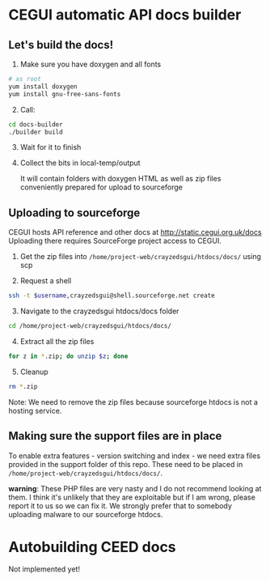# CEGUI automatic API docs builder

## Let's build the docs!

1. Make sure you have doxygen and all fonts
```bash
# as root
yum install doxygen
yum install gnu-free-sans-fonts
```
2. Call:
```bash
cd docs-builder
./builder build
```
3. Wait for it to finish
4. Collect the bits in local-temp/output

   It will contain folders with doxygen HTML as well as zip files conveniently prepared for upload to sourceforge

## Uploading to sourceforge

CEGUI hosts API reference and other docs at http://static.cegui.org.uk/docs Uploading there requires SourceForge project access to CEGUI.

1. Get the zip files into `/home/project-web/crayzedsgui/htdocs/docs/` using scp

2. Request a shell
```bash
ssh -t $username,crayzedsgui@shell.sourceforge.net create
```
3. Navigate to the crayzedsgui htdocs/docs folder
```bash
cd /home/project-web/crayzedsgui/htdocs/docs/
```
4. Extract all the zip files
```bash
for z in *.zip; do unzip $z; done
```
5. Cleanup
```bash
rm *.zip
```
   Note: We need to remove the zip files because sourceforge htdocs is not a hosting service.

## Making sure the support files are in place
To enable extra features - version switching and index - we need extra files provided in the support folder of this repo. These need to be placed in `/home/project-web/crayzedsgui/htdocs/docs/`.

**warning**: These PHP files are very nasty and I do not recommend looking at them. I think it's unlikely that they are exploitable but if I am wrong, please report it to us so we can fix it. We strongly prefer that to somebody uploading malware to our sourceforge htdocs.

# Autobuilding CEED docs
Not implemented yet!
